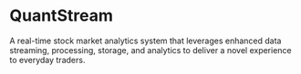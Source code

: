# QuantStream
A real-time stock market analytics system that leverages enhanced data streaming, processing, storage, and analytics to deliver a novel experience to everyday traders. 
